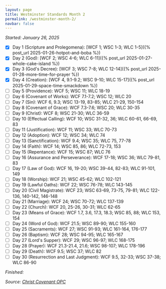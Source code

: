 ```yaml
---
layout: page
title: Westminster Standards Month 2
permalink: /westminster-month-2/
navbar: false
---
```


*Started: January 26, 2025*

- [x] Day 1 (Scripture and Prolegomena): [WCF 1; WSC 1-3; WLC 1-5]({% post_url 2025-01-26-hotpot-and-boba %})
- [x] Day 2 (God): [WCF 2; WSC 4-6; WLC 6-11]({% post_url 2025-01-27-whole-cake-island %})
- [x] Day 3 (God's Decree): [WCF 3; WSC 7-8; WLC 12-14]({% post_url 2025-01-28-more-time-for-prayer %})
- [x] Day 4 (Creation): [WCF 4, 9.1-9.2; WSC 9-10; WLC 15-17]({% post_url 2025-01-29-space-time-smackdown %})
- [ ] Day 5 (Providence): WCF 5; WSC 11; WLC 18-19
- [ ] Day 6 (Covenant of Works): WCF 7.1-7.2; WSC 12; WLC 20
- [ ] Day 7 (Sin): WCF 6, 9.3; WSC 13-19, 83-85; WLC 21-29, 150-154
- [ ] Day 8 (Covenant of Grace): WCF 7.3-7.6; WSC 20; WLC 30-35
- [ ] Day 9 (Christ): WCF 8; WSC 21-30; WLC 36-59
- [ ] Day 10 (Effectual Calling): WCF 10; WSC 31-32, 36; WLC 60-61, 66-69, 83
- [ ] Day 11 (Justification): WCF 11; WSC 33; WLC 70-73
- [ ] Day 12 (Adoption): WCF 12; WSC 34; WLC 74
- [ ] Day 13 (Sanctification): WCF 9.4; WSC 35; WLC 75, 77-78
- [ ] Day 14 (Faith): WCF 14; WSC 85, 86; WLC 72-73, 153
- [ ] Day 15 (Repentance): WCF 15; WSC 87; WLC 76
- [ ] Day 16 (Assurance and Perseverance): WCF 17-18; WSC 36; WLC 79-81, 83
- [ ] Day 17 (Law of God): WCF 16, 19-20; WSC 39-44, 82-83; WLC 91-101, 149
- [ ] Day 18 (Worship): WCF 21; WSC 45-62; WLC 102-121
- [ ] Day 19 (Lawful Oaths): WCF 22; WSC 76-78; WLC 143-145
- [ ] Day 20 (Civil Magistrate): WCF 23; WSC 63-69, 73-75, 79-81; WLC 122-136, 140-142, 146-148
- [ ] Day 21 (Marriage): WCF 24; WSC 70-72; WLC 137-139
- [ ] Day 22 (Church): WCF 20, 25-26, 30-31; WLC 62-65
- [ ] Day 23 (Means of Grace): WCF 1.7, 3.6, 17.3, 18.3; WSC 85, 88; WLC 153, 154
- [ ] Day 24 (Word of God): WCF 21.5; WSC 89-90; WLC 155-160
- [ ] Day 25 (Sacraments): WCF 27; WSC 91-93; WLC 161-164, 176-177
- [ ] Day 26 (Baptism): WCF 28; WSC 94-95; WLC 165-167
- [ ] Day 27 (Lord's Supper): WCF 29; WSC 96-97; WLC 168-175
- [ ] Day 28 (Prayer): WCF 21.3-21.4, 21.6; WSC 98-107; WLC 178-196
- [ ] Day 29 (Death): WCF 9.5; WSC 37; WLC 82
- [ ] Day 30 (Resurrection and Last Judgment): WCF 9.5, 32-33; WSC 37-38; WLC 86-90

*Finished:*

*Source:* [*Christ Covenant OPC*](https://s3.us-west-1.amazonaws.com/blog.swang.cloud/westminster-monthly-systematic.pdf)